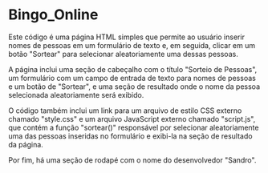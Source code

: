 # Bingo_Online
Este código é uma página HTML simples que permite ao usuário inserir nomes de pessoas em um formulário de texto e, em seguida, clicar em um botão "Sortear" para selecionar aleatoriamente uma dessas pessoas.

A página inclui uma seção de cabeçalho com o título "Sorteio de Pessoas", um formulário com um campo de entrada de texto para nomes de pessoas e um botão de "Sortear", e uma seção de resultado onde o nome da pessoa selecionada aleatoriamente será exibido.

O código também inclui um link para um arquivo de estilo CSS externo chamado "style.css" e um arquivo JavaScript externo chamado "script.js", que contém a função "sortear()" responsável por selecionar aleatoriamente uma das pessoas inseridas no formulário e exibi-la na seção de resultado da página.

Por fim, há uma seção de rodapé com o nome do desenvolvedor "Sandro".
